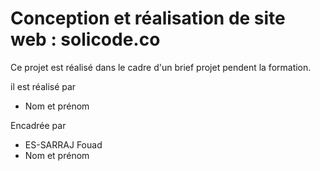 # Conception et réalisation de site web : solicode.co

Ce projet est réalisé dans le cadre d'un brief projet pendent la formation.

il est réalisé par 

- Nom et prénom

Encadrée par 
- ES-SARRAJ Fouad
- Nom et prénom

